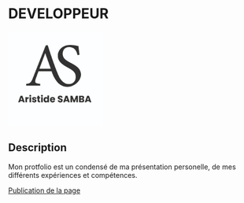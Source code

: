 # DEVELOPPEUR

![Logo de mon portfolio](/favicon/android-chrome-192x192.png)

## Description
Mon protfolio est un condensé de ma présentation personelle, de mes différents expériences et compétences.

[Publication de la page](https://aristidesamba.github.io/portfolio-aristide/)